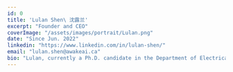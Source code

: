 ```yaml
---
id: 0
title: 'Lulan Shen\ 沈露兰'
excerpt: "Founder and CEO"
coverImage: "/assets/images/portrait/Lulan.png"
date: "Since Jun. 2022"
linkedin: "https://www.linkedin.com/in/lulan-shen/"
email: "lulan.shen@awakeai.ca"
bio: "Lulan, currently a Ph.D. candidate in the Department of Electrical and Computer Engineering, specializes in machine learning, at McGill University, and possesses an M.Sc. degree in Mathematical Modelling and Scientific Computing at the University of Oxford. Three-year work experience as a system engineer in Bosch Automotive for designing vehicle software platforms and vehicle functions."
---
```

